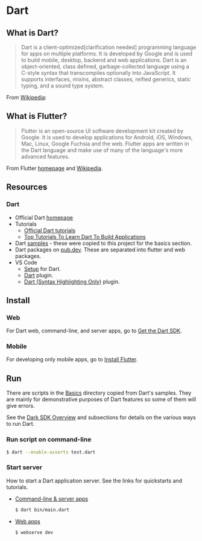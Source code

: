 # Dart


## What is Dart?

> Dart is a client-optimized[clarification needed] programming language for apps on multiple platforms. It is developed by Google and is used to build mobile, desktop, backend and web applications.
> Dart is an object-oriented, class defined, garbage-collected language using a C-style syntax that transcompiles optionally into JavaScript. It supports interfaces, mixins, abstract classes, reified generics, static typing, and a sound type system.

From [Wikipedia](https://en.wikipedia.org/wiki/Dart_(programming_language)):


## What is Flutter?

> Flutter is an open-source UI software development kit created by Google. It is used to develop applications for Android, iOS, Windows, Mac, Linux, Google Fuchsia and the web.
> Flutter apps are written in the Dart language and make use of many of the language's more advanced features.

From Flutter [homepage](https://flutter.dev) and [Wikipedia](https://en.wikipedia.org/wiki/Flutter_(software)#Dart_platform).


## Resources

### Dart

- Official Dart [homepage](https://dart.dev/)
- Tutorials
    - [Official Dart tutorials](https://dart.dev/tutorials)
    - [Top Tutorials To Learn Dart To Build Applications](https://medium.com/quick-code/top-tutorials-to-learn-dart-to-build-applications-262b946a3fc9)
- Dart [samples](https://dart.dev/samples) - these were copied to this project for the basics section.
- Dart packages on [pub.dev](https://pub.dev/). These are separated into flutter and web packages.
- VS Code
    - [Setup](https://dart.dev/tools/vs-code) for Dart.
    - [Dart](https://marketplace.visualstudio.com/items?itemName=Dart-Code.dart-code) plugin.
    - [Dart (Syntax Highlighting Only)](https://marketplace.visualstudio.com/items?itemName=oscarcs.dart-syntax-highlighting-only) plugin.


## Install

### Web

For Dart web, command-line, and server apps, go to [Get the Dart SDK](https://dart.dev/get-dart).

### Mobile

For developing only mobile apps, go to [Install Flutter](https://flutter.dev/docs/get-started/install).


## Run

There are scripts in the [Basics](Basics) directory copied from Dart's samples. They are mainly for demonstrative purposes of Dart features so some of them will give errors.

See the [Dark SDK Overview](https://dart.dev/tools/sdk) and subsections for details on the various ways to run Dart.

### Run script on command-line

```bash
$ dart --enable-asserts test.dart
```

### Start server

How to start a Dart application server. See the links for quickstarts and tutorials.

- [Command-line & server apps](https://dart.dev/server)
    ```bash
    $ dart bin/main.dart
    ```
- [Web apps](https://dart.dev/web)
    ```bash
    $ webserve dev
    ```
